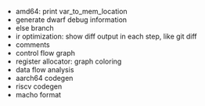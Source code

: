 - amd64: print var_to_mem_location
- generate dwarf debug information
- else branch
- ir optimization: show diff output in each step, like git diff
- comments
- control flow graph
- register allocator: graph coloring
- data flow analysis
- aarch64 codegen
- riscv codegen
- macho format
